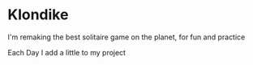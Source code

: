 # Klondike
I'm remaking the best solitaire game on the planet, for fun and practice

Each Day I add a little to my project
